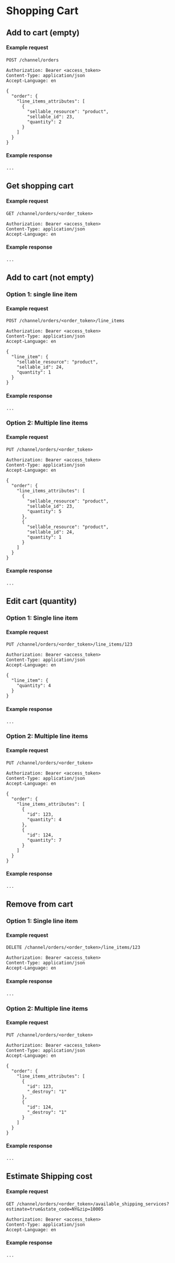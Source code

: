 # Shopping Cart

## Add to cart (empty)

#### Example request

```http
POST /channel/orders

Authorization: Bearer <access_token>
Content-Type: application/json
Accept-Language: en

{
  "order": {
    "line_items_attributes": [
      {
        "sellable_resource": "product",
        "sellable_id": 23,
        "quantity": 2
      }
    ]
  } 
}
```

#### Example response
```http
...
```

## Get shopping cart

#### Example request

```http
GET /channel/orders/<order_token>

Authorization: Bearer <access_token>
Content-Type: application/json
Accept-Language: en

```

#### Example response
```http
...
```

## Add to cart (not empty)

### Option 1: single line item

#### Example request

```http
POST /channel/orders/<order_token>/line_items

Authorization: Bearer <access_token>
Content-Type: application/json
Accept-Language: en

{
  "line_item": {
    "sellable_resource": "product",
    "sellable_id": 24,
    "quantity": 1
  } 
}
```

#### Example response
```http
...
```

### Option 2: Multiple line items

#### Example request

```http
PUT /channel/orders/<order_token>

Authorization: Bearer <access_token>
Content-Type: application/json
Accept-Language: en

{
  "order": {
    "line_items_attributes": [
      {
        "sellable_resource": "product",
        "sellable_id": 23,
        "quantity": 5
      },
      {
        "sellable_resource": "product",
        "sellable_id": 24,
        "quantity": 1
      }
    ]
  } 
}
```

#### Example response
```http
...
```

## Edit cart (quantity)

### Option 1: Single line item

#### Example request

```http
PUT /channel/orders/<order_token>/line_items/123

Authorization: Bearer <access_token>
Content-Type: application/json
Accept-Language: en

{
  "line_item": {
    "quantity": 4
  } 
}
```

#### Example response
```http
...
```

### Option 2: Multiple line items

#### Example request

```http
PUT /channel/orders/<order_token>

Authorization: Bearer <access_token>
Content-Type: application/json
Accept-Language: en

{
  "order": {
    "line_items_attributes": [
      {
        "id": 123,
        "quantity": 4
      },
      {
        "id": 124,
        "quantity": 7
      }     
    ]
  } 
}
```

#### Example response
```http
...
```

## Remove from cart

### Option 1: Single line item

#### Example request

```http
DELETE /channel/orders/<order_token>/line_items/123

Authorization: Bearer <access_token>
Content-Type: application/json
Accept-Language: en
```

#### Example response
```http
...
```

### Option 2: Multiple line items

#### Example request

```http
PUT /channel/orders/<order_token>

Authorization: Bearer <access_token>
Content-Type: application/json
Accept-Language: en

{
  "order": {
    "line_items_attributes": [
      {
        "id": 123,
        "_destroy": "1"       
      },
      {
        "id": 124,
        "_destroy": "1"       
      }     
    ]
  } 
}
```

#### Example response
```http
...
```

## Estimate Shipping cost

#### Example request

```http
GET /channel/orders/<order_token>/available_shipping_services?estimate=true&state_code=NY&zip=10005

Authorization: Bearer <access_token>
Content-Type: application/json
Accept-Language: en

```

#### Example response
```http
...
```